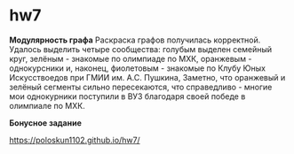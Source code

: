 # hw7
**Модулярность графа**
Раскраска графов получилась корректной. Удалось выделить четыре сообщества: голубым выделен семейный круг, зелёным - знакомые по олимпиаде по МХК, оранжевым - однокурсники и, наконец, фиолетовым - знакомые по Клубу Юных Искусствоедов при ГМИИ им. А.С. Пушкина, Заметно, что оранжевый и зелёный сегменты сильно пересекаются, что справедливо - многие мои однокурники поступили в ВУЗ благодаря своей победе в олимпиале по МХК.

**Бонусное задание**

https://poloskun1102.github.io/hw7/
